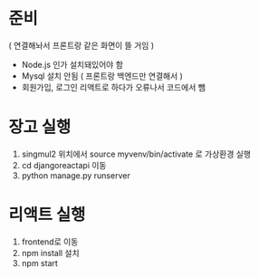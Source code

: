 # 준비
( 연결해놔서 프론트랑 같은 화면이 뜰 거임 )
- Node.js 인가 설치돼있어야 함
- Mysql 설치 안됨 ( 프론트랑 백엔드만 연결해서 )
- 회원가입, 로그인 리액트로 하다가 오류나서 코드에서 뺌 

# 장고 실행
1. singmul2 위치에서 source myvenv/bin/activate 로 가상환경 실행
2. cd djangoreactapi 이동
3. python manage.py runserver

# 리액트 실행 
1. frontend로 이동
2. npm install 설치
3. npm start
